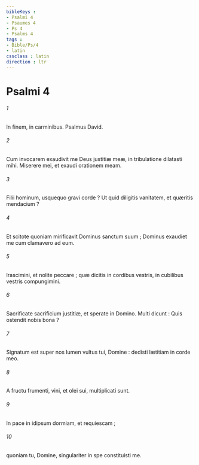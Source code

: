 ```yaml
---
bibleKeys : 
- Psalmi 4
- Psaumes 4
- Ps 4
- Psalms 4
tags : 
- Bible/Ps/4
- latin
cssclass : latin
direction : ltr
---
```


# Psalmi 4

###### 1
In finem, in carminibus. Psalmus David.
###### 2
Cum invocarem exaudivit me Deus justitiæ meæ, in tribulatione dilatasti mihi. Miserere mei, et exaudi orationem meam.
###### 3
Filii hominum, usquequo gravi corde ? Ut quid diligitis vanitatem, et quæritis mendacium ?
###### 4
Et scitote quoniam mirificavit Dominus sanctum suum ; Dominus exaudiet me cum clamavero ad eum.
###### 5
Irascimini, et nolite peccare ; quæ dicitis in cordibus vestris, in cubilibus vestris compungimini.
###### 6
Sacrificate sacrificium justitiæ, et sperate in Domino. Multi dicunt : Quis ostendit nobis bona ?
###### 7
Signatum est super nos lumen vultus tui, Domine : dedisti lætitiam in corde meo.
###### 8
A fructu frumenti, vini, et olei sui, multiplicati sunt.
###### 9
In pace in idipsum dormiam, et requiescam ;
###### 10
quoniam tu, Domine, singulariter in spe constituisti me.
